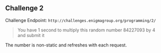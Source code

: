 Challenge 2
-----------

Challenge Endpoint: `http://challenges.enigmagroup.org/programming/2/`

> You have 1 second to multiply this random number 84227093 by 4 and submit it

The number is non-static and refreshes with each request.
